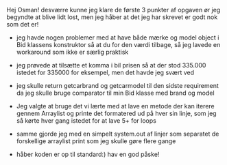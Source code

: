 Hej Osman! desværre kunne jeg klare de første 3 punkter af opgaven ør jeg begyndte at blive lidt lost, men jeg håber at det jeg har skrevet er godt nok som det er!

- jeg havde nogen problemer med at have både mærke og model object i Bid klassens konstruktor så at du for den værdi tilbage, så jeg lavede en workaround som ikke er særlig praktisk
- jeg prøvede at tilsætte et komma i bil prisen så at der stod 335.000 istedet for 335000 for eksempel, men det havde jeg svært ved
- jeg skulle return getcarbrand og getcarmodel til den sidste requirement da jeg skulle bruge comparator til min Bid klasse med brand og model
- Jeg valgte at bruge det vi lærte med at lave en metode der kan iterere gennem Arraylist og printe det formatered ud på hver sin linje, som jeg så kørte hver gang istedet for at lave 5+ for loops
- samme gjorde jeg med en simpelt system.out af linjer som separatet de forskellige arraylist print som jeg skulle gøre flere gange

- håber koden er op til standard:) hav en god påske!
